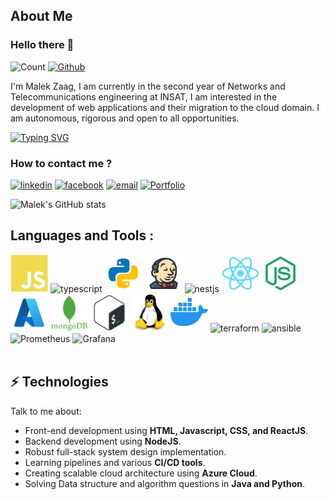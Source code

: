 ## About Me

### Hello there 👋

![Count](https://visitor-badge.laobi.icu/badge?page_id=Malek-Zaag.Malek-Zaag) [![Github](https://img.shields.io/github/followers/Malek-Zaag?label=Follow&style=social)](https://github.com/Malek-Zaag)


I'm Malek Zaag, I am currently in the second year of Networks and Telecommunications engineering at INSAT, I am interested in the development of web applications and their migration to the cloud domain. I am autonomous, rigorous and open to all opportunities.

[![Typing SVG](https://readme-typing-svg.demolab.com/?lines=Cloud+and+DevOps+student;Network+Engineer;CyberSecurity+Enthusiast)](https://git.io/typing-svg)

### How to contact me ?

[<img src='https://user-images.githubusercontent.com/59792971/164092560-819298ce-c9ba-4438-a368-bd1bcd6e7389.png' alt='linkedin' height='50'>](https://www.linkedin.com/in/malekzaag/) [<img src='https://user-images.githubusercontent.com/59792971/164092047-ea3ce66e-7068-4d46-b3ea-fbac1c0cb5fd.png' alt='facebook' height='50'>](https://www.facebook.com/zaag.malek.1/) [<img src='https://user-images.githubusercontent.com/59792971/164092165-318b4325-304b-4b3e-8143-eb8906976e4d.png' alt='email' height='53'>](mailto:zaag.malek1@gmail.com) [<img src='https://user-images.githubusercontent.com/59792971/164092695-39033b7c-6d7a-4519-b8d5-3a4cd59ee1bc.png' alt='Portfolio' height='47'>](https://malek-zaag.netlify.app/)

![Malek's GitHub stats](https://github-readme-stats.vercel.app/api?username=Malek-Zaag&count_private=true&theme=dark)


## Languages and Tools :

<p align="left">
<img width="60" height="60" alt="javascript" src="./icons/javascript-plain.svg" />
<img src="https://upload.wikimedia.org/wikipedia/commons/4/4c/Typescript_logo_2020.svg" alt="typescript" width="60" height="60">
<img width="60" height="60" alt="python" src="./icons/icons8-python.svg">
<img width="60" height="60" alt="jenkins" src="./icons/icons8-jenkins.svg" />
<img src="https://upload.wikimedia.org/wikipedia/commons/thumb/3/39/Kubernetes_logo_without_workmark.svg/1200px-Kubernetes_logo_without_workmark.svg.png" alt="nestjs" width="60" height="60"/>
<img width="60" height="60" alt="react" src="./icons/react-original.svg" />
<img width="60" height="60" alt="nodejs" src="./icons/node-original.svg" />
<img width="60" height="60" alt="azure" src="./icons/icons8-azure.svg" />
<img width="60" height="60" alt="mongodb" src="./icons/mongodb-plain-wordmark.svg" />
<img width="60" height="60" alt="bash" src="./icons/bash-original.svg" />
<img width="60" height="60" alt="linux" src="./icons/linux-original.svg" />
<img width="60" height="60" alt="docker" src="./icons/icons8-docker.svg" />
<img src="https://www.vectorlogo.zone/logos/terraformio/terraformio-icon.svg" alt="terraform" width="60" height="60"/>
<img src="https://www.vectorlogo.zone/logos/ansible/ansible-icon.svg" alt="ansible" width="60" height="60">
<img src="https://www.vectorlogo.zone/logos/prometheusio/prometheusio-icon.svg" alt="Prometheus" width="60" height="60">
<img src="https://www.vectorlogo.zone/logos/grafana/grafana-icon.svg" alt="Grafana" width="60" height="60">
<br />
<br />

## ⚡ Technologies

Talk to me about:

- Front-end development using **HTML, Javascript, CSS, and ReactJS**.
- Backend development using **NodeJS**.
- Robust full-stack system design implementation.
- Learning pipelines and various **CI/CD tools**.
- Creating scalable cloud architecture using **Azure Cloud**.
- Solving Data structure and algorithm questions in **Java and Python**.
